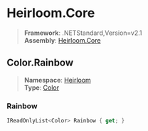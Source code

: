 # Heirloom.Core

> **Framework**: .NETStandard,Version=v2.1  
> **Assembly**: [Heirloom.Core][0]  

## Color.Rainbow

> **Namespace**: [Heirloom][0]  
> **Type**: [Color][1]  

### Rainbow

```cs
IReadOnlyList<Color> Rainbow { get; }
```

[0]: ../Heirloom.Core.md
[1]: Heirloom.Color.md
